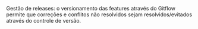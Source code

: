 Gestão de releases: o versionamento das features através do Gitflow permite que correções e conflitos não resolvidos sejam resolvidos/evitados através do controle de versão.
